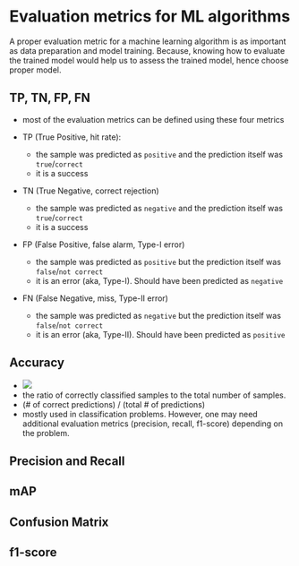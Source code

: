 # Evaluation metrics for ML algorithms
A proper evaluation metric for a machine learning algorithm is as important as data preparation and model training. 
Because, knowing how to evaluate the trained model would help us to assess the trained model, hence choose proper model.

 
## TP, TN, FP, FN
- most of the evaluation metrics can be defined using these four metrics
 
- TP (True Positive, hit rate): 
    - the sample was predicted as `positive` and the prediction itself was `true`/`correct`
    - it is a success
- TN (True Negative, correct rejection)
    - the sample was predicted as `negative` and the prediction itself was `true`/`correct`
    - it is a success
- FP (False Positive, false alarm, Type-I error)
    - the sample was predicted as `positive` but the prediction itself was `false`/`not correct`
    - it is an error (aka, Type-I). Should have been predicted as `negative`
- FN (False Negative, miss, Type-II error)
    - the sample was predicted as `negative` but the prediction itself was `false`/`not correct`
    - it is an error (aka, Type-II). Should have been predicted as `positive`
 
## Accuracy
- <img src="https://render.githubusercontent.com/render/math?math=Accuracy = \frac{TP %2B TN}{TP %2B TN %2B FP %2B FN} = \frac{all \enspace correct \enspace predictions}{total \enspace number \enspace of \enspace samples or predictions}"/>
- the ratio of correctly classified samples to the total number of samples.
- (# of correct predictions) / (total # of predictions)
- mostly used in classification problems. However, one may need additional evaluation metrics (precision, recall, f1-score) depending on the problem.


## Precision and Recall
## mAP
## Confusion Matrix
## f1-score



